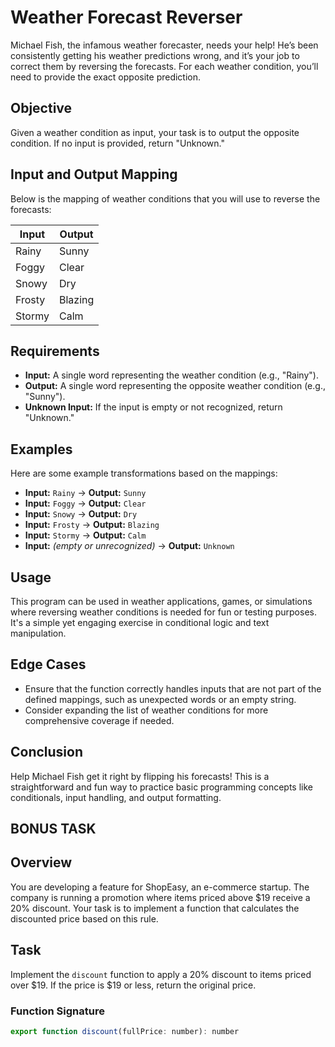 # Weather Forecast Reverser

Michael Fish, the infamous weather forecaster, needs your help! He’s been consistently getting his weather predictions wrong, and it’s your job to correct them by reversing the forecasts. For each weather condition, you’ll need to provide the exact opposite prediction.

## Objective

Given a weather condition as input, your task is to output the opposite condition. If no input is provided, return "Unknown."

## Input and Output Mapping

Below is the mapping of weather conditions that you will use to reverse the forecasts:

| Input   | Output  |
|---------|---------|
| Rainy   | Sunny   |
| Foggy   | Clear   |
| Snowy   | Dry     |
| Frosty  | Blazing |
| Stormy  | Calm    |

## Requirements

- **Input:** A single word representing the weather condition (e.g., "Rainy").
- **Output:** A single word representing the opposite weather condition (e.g., "Sunny").
- **Unknown Input:** If the input is empty or not recognized, return "Unknown."

## Examples

Here are some example transformations based on the mappings:

- **Input:** `Rainy` → **Output:** `Sunny`
- **Input:** `Foggy` → **Output:** `Clear`
- **Input:** `Snowy` → **Output:** `Dry`
- **Input:** `Frosty` → **Output:** `Blazing`
- **Input:** `Stormy` → **Output:** `Calm`
- **Input:** *(empty or unrecognized)* → **Output:** `Unknown`

## Usage

This program can be used in weather applications, games, or simulations where reversing weather conditions is needed for fun or testing purposes. It's a simple yet engaging exercise in conditional logic and text manipulation.

## Edge Cases

- Ensure that the function correctly handles inputs that are not part of the defined mappings, such as unexpected words or an empty string.
- Consider expanding the list of weather conditions for more comprehensive coverage if needed.

## Conclusion

Help Michael Fish get it right by flipping his forecasts! This is a straightforward and fun way to practice basic programming concepts like conditionals, input handling, and output formatting.

## BONUS TASK

## Overview

You are developing a feature for ShopEasy, an e-commerce startup. The company is running a promotion where items priced above $19 receive a 20% discount. Your task is to implement a function that calculates the discounted price based on this rule.

## Task

Implement the `discount` function to apply a 20% discount to items priced over $19. If the price is $19 or less, return the original price.

### Function Signature

```javascript
export function discount(fullPrice: number): number
